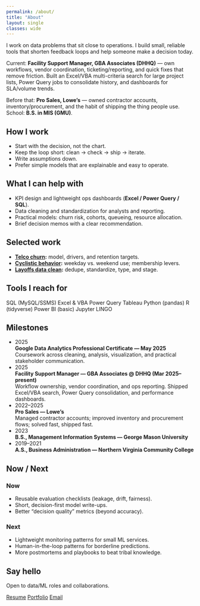 ```yaml
---
permalink: /about/
title: "About"
layout: single
classes: wide
---
```


I work on data problems that sit close to operations. I build small, reliable tools that shorten feedback loops and help someone make a decision today.

Current: **Facility Support Manager, GBA Associates (DHHQ)** — own workflows, vendor coordination, ticketing/reporting, and quick fixes that remove friction. Built an Excel/VBA multi-criteria search for large project lists, Power Query jobs to consolidate history, and dashboards for SLA/volume trends.

Before that: **Pro Sales, Lowe’s** — owned contractor accounts, inventory/procurement, and the habit of shipping the thing people use.  
School: **B.S. in MIS (GMU)**.

## How I work
- Start with the decision, not the chart.  
- Keep the loop short: clean → check → ship → iterate.  
- Write assumptions down.  
- Prefer simple models that are explainable and easy to operate.

## What I can help with
- KPI design and lightweight ops dashboards (**Excel / Power Query / SQL**).  
- Data cleaning and standardization for analysts and reporting.  
- Practical models: churn risk, cohorts, queueing, resource allocation.  
- Brief decision memos with a clear recommendation.

## Selected work
- **[Telco churn](/projects/telco-churn/):** model, drivers, and retention targets.  
- **[Cyclistic behavior](/projects/cyclist/):** weekday vs. weekend use; membership levers.  
- **[Layoffs data clean](/projects/world-layoffs/):** dedupe, standardize, type, and stage.

## Tools I reach for
<div>
  <span class="pill">SQL (MySQL/SSMS)</span>
  <span class="pill">Excel & VBA</span>
  <span class="pill">Power Query</span>
  <span class="pill">Tableau</span>
  <span class="pill">Python (pandas)</span>
  <span class="pill">R (tidyverse)</span>
  <span class="pill">Power BI (basic)</span>
  <span class="pill">Jupyter</span>
  <span class="pill">LINGO</span>
</div>

## Milestones
<ul class="timeline">
  <li>
    <div class="tl-date">2025</div>
    <div class="tl-card">
      <strong>Google Data Analytics Professional Certificate — May 2025</strong><br>
      Coursework across cleaning, analysis, visualization, and practical stakeholder communication.
    </div>
  </li>
  <li>
    <div class="tl-date">2025</div>
    <div class="tl-card">
      <strong>Facility Support Manager — GBA Associates @ DHHQ (Mar 2025–present)</strong><br>
      Workflow ownership, vendor coordination, and ops reporting. Shipped Excel/VBA search, Power Query consolidation, and performance dashboards.
    </div>
  </li>
  <li>
    <div class="tl-date">2022–2025</div>
    <div class="tl-card">
      <strong>Pro Sales — Lowe’s</strong><br>
      Managed contractor accounts; improved inventory and procurement flows; solved fast, shipped fast.
    </div>
  </li>
  <li>
    <div class="tl-date">2023</div>
    <div class="tl-card">
      <strong>B.S., Management Information Systems — George Mason University</strong>
    </div>
  </li>
  <li>
    <div class="tl-date">2019–2021</div>
    <div class="tl-card">
      <strong>A.S., Business Administration — Northern Virginia Community College</strong>
    </div>
  </li>
</ul>

## Now / Next
<div class="twocol">
  <div>
    <h3>Now</h3>
    <ul>
      <li>Reusable evaluation checklists (leakage, drift, fairness).</li>
      <li>Short, decision-first model write-ups.</li>
      <li>Better “decision quality” metrics (beyond accuracy).</li>
    </ul>
  </div>
  <div>
    <h3>Next</h3>
    <ul>
      <li>Lightweight monitoring patterns for small ML services.</li>
      <li>Human-in-the-loop patterns for borderline predictions.</li>
      <li>More postmortems and playbooks to beat tribal knowledge.</li>
    </ul>
  </div>
</div>

## Say hello
Open to data/ML roles and collaborations.

<p>
  <a class="btn btn--primary" href="/resume/">Resume</a>
  <a class="btn" href="/projects/">Portfolio</a>
  <a class="btn" href="mailto:christianaguirrepp@gmail.com">Email</a>
</p>
